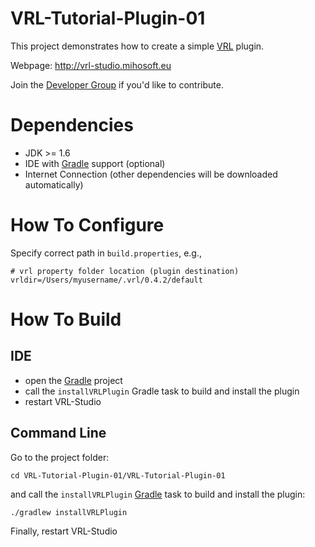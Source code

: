 # VRL-Tutorial-Plugin-01

This project demonstrates how to create a simple [VRL](http://vrl-studio.mihosoft.eu) plugin.

Webpage: http://vrl-studio.mihosoft.eu

Join the [Developer Group](https://groups.google.com/forum/#!forum/vrl-developers) if you'd like to contribute.

# Dependencies

- JDK >= 1.6
- IDE with [Gradle](http://www.gradle.org/) support (optional)
- Internet Connection (other dependencies will be downloaded automatically)

# How To Configure

Specify correct path in `build.properties`, e.g.,
    
    # vrl property folder location (plugin destination)
    vrldir=/Users/myusername/.vrl/0.4.2/default

# How To Build

## IDE

- open the  [Gradle](http://www.gradle.org/) project
- call the `installVRLPlugin` Gradle task to build and install the plugin
- restart VRL-Studio

## Command Line

Go to the project folder: 

    cd VRL-Tutorial-Plugin-01/VRL-Tutorial-Plugin-01

and call the `installVRLPlugin`  [Gradle](http://www.gradle.org/) task to build and install the plugin:

    ./gradlew installVRLPlugin

Finally, restart VRL-Studio

